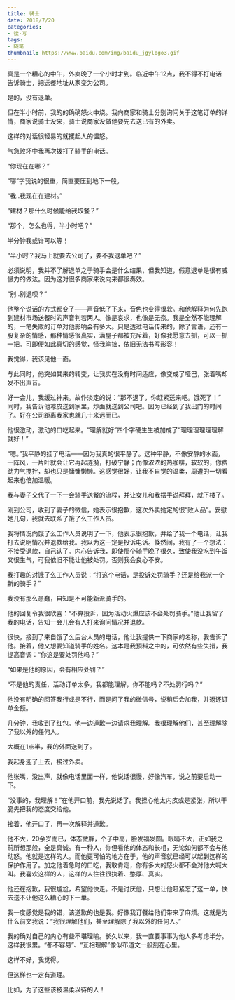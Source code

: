 ```yaml
---
title: 骑士
date: 2018/7/20
categories:
- 读·写
tags:
- 随笔
thumbnail: https://www.baidu.com/img/baidu_jgylogo3.gif
---
```

真是一个糟心的中午，外卖晚了一个小时才到。临近中午12点，我不得不打电话告诉骑士，把送餐地址从家变为公司。<!-- more -->

是的，没有退单。

但在半小时前，我的的确确怒火中烧。我向商家和骑士分别询问关于这笔订单的详情，商家说骑士没来，骑士说商家没做他要先去送已有的外卖。

这样的对话很轻易的就攫起人的愠怒。

气急败坏中我再次拨打了骑手的电话。

“你现在在哪？”

“哪”字我说的很重，简直要压到地下一般。

“我..我现在在建材。”

“建材？那什么时候能给我取餐？”

“那个，怎么也得，半小时吧？”

半分钟我或许可以等！

“半小时？我马上就要去公司了，要不我退单吧？”

必须说明，我并不了解退单之于骑手会是什么结果，但我知道，假意退单是很有威慑力的做法。因为这对很多商家来说向来都很奏效。

“别..别退呗？”

他整个说话的方式都变了——声音低了下来，音色也变得很软。和他解释为何先跑到建材市场送餐时的声音判若两人。像是哀求，也像是无奈。我是全然不能理解的，一笔失败的订单对他影响会有多大。只是透过电话传来的，除了言语，还有一股复杂的情感，那种情感很真实，满屋子都被充斥着，好像我愿意去抓，可以一抓一把。可即便如此真切的感觉，怪我笔拙，依旧无法书写形容！

我觉得，我该见他一面。

与此同时，他突如其来的转变，让我实在没有时间适应，像变成了哑巴，张着嘴却发不出声音。

好一会儿，我缓过神来。故作淡定的说：“那不退了，你赶紧送来吧。饿死了！” 同时，我告诉他凉皮送到家里，炒面就送到公司吧。因为已经到了我出门的时间了。好在公司距离我家也就几十米远而已。

他很激动，激动的口吃起来。“理解就好”四个字硬生生被加成了“理理理理理理解就好！”

“嗯。”我平静的挂了电话——因为我真的很平静了。这种平静，不像安静的水面，一阵风，一片叶就会让它再起涟漪，打破宁静；而像浓浓的热咖啡，软软的，你费劲力气搅拌，却也只是慵慵懒懒。这感觉很好，让我不自觉的温柔，周遭的一切看起来也倍加温暖。

我与妻子交代了一下一会骑手送餐的流程，并让女儿和我摆手说拜拜，就下楼了。

刚到公司，收到了妻子的微信，她表示很抱歉，这次外卖她定的很“败人品”。安慰她几句，我就去联系了饿了么工作人员。

我将情况向饿了么工作人员说明了一下，他表示很抱歉，并给了我一个电话，让我打去说明情况并退款给我。我以为这一定是投诉电话。倏然间，我有了一个想法：不接受退款，自己认了。内心告诉我，即使那个骑手晚了很久，致使我没吃到午饭又很生气，可我依旧不能让他被处罚。否则我会良心不安。

我打趣的对饿了么工作人员说：“打这个电话，是投诉处罚骑手？还是给我派一个新的骑手？”

我没有那么愚蠢，自知是不可能新派骑手的。

他的回复令我很欣喜：“不算投诉，因为活动火爆应该不会处罚骑手。”他让我留了我的电话，告知一会儿会有人打来询问情况并退款。

很快，接到了来自饿了么后台人员的电话，他让我提供一下商家的名称，我告诉了他。接着，他又想要知道骑手的姓名。这本是我预料之中的，可依然有些失措，我提高音调：“你这是要处罚他吗？”

“如果是他的原因，会有相应处罚？”

“不是他的责任，活动订单太多，我都能理解，你不能吗？不处罚行吗？”

他没有明确的回答我行或是不行，而是问了我的微信号，说稍后会加我，并返还订单金额。

几分钟，我收到了红包。他一边道歉一边请求我理解。我很理解他们，甚至理解除了我以外的任何人。

大概在1点半，我的外面送到了。

我起身迎了上去，接过外卖。

他张嘴，没出声，就像电话里面一样，他说话很慢，好像汽车，说之前要启动一下。

“没事的，我理解！”在他开口前，我先说话了。我担心他太内疚或是紧张，所以干脆先把我的态度交给他。

接着，他开口了，再一次解释并道歉。

他不大，20余岁而已，体态微胖，个子中高，脸发福发圆。眼睛不大，正如我之前所想那般，全是真诚。有一种人，你但看他的体态和长相，无论如何都不会与他动怒。他就是这样的人。而他更可怕的地方在于，他的声音就已经可以起到这样的保护作用了。加之他着急时的口吃，我敢肯定，你有多大的怒火都不会对他大喊大叫。我喜欢这样的人，这样的人往往很执着、憨厚、真实。

他还在抱歉，我很尴尬，希望他快走。不是讨厌他，只想让他赶紧忘了这一单，快去送不让他这么糟心的下一单。

我一度感觉是我的错，该道歉的也是我。好像我订餐给他们带来了麻烦。这就是为什么前文我说：“我很理解他们，甚至理解除了我以外的任何人。”

我的确对自己的内心有些不堪理喻。长久以来，我一直要事事为他人多考虑半分。这样我很累。“都不容易”、“互相理解”像似布道文一般刻在心里。

这样不好，我觉得。

但这样也一定有道理。

比如，为了这些该被温柔以待的人！
